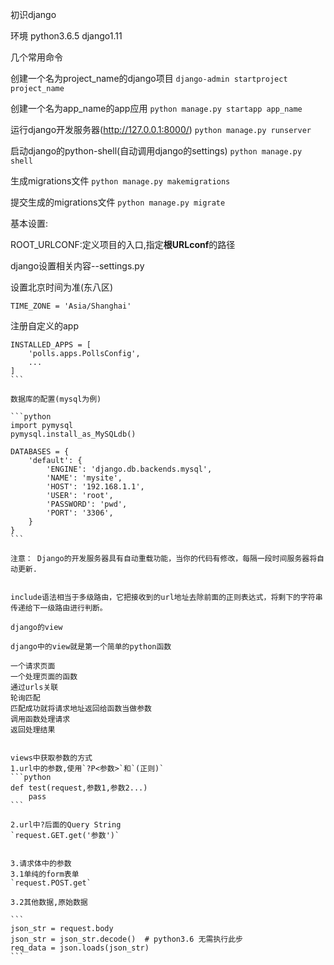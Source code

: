 初识django

环境
python3.6.5
django1.11

几个常用命令

创建一个名为project_name的django项目
`django‐admin startproject project_name`

创建一个名为app_name的app应用
`python manage.py startapp app_name`

运行django开发服务器(http://127.0.0.1:8000/)
`python manage.py runserver`

启动django的python-shell(自动调用django的settings)
`python manage.py shell`

生成migrations文件
`python manage.py makemigrations`

提交生成的migrations文件
`python manage.py migrate`

基本设置:

ROOT_URLCONF:定义项目的入口,指定**根URLconf**的路径

django设置相关内容--settings.py


设置北京时间为准(东八区)

`TIME_ZONE = 'Asia/Shanghai'` 

注册自定义的app

````
INSTALLED_APPS = [
    'polls.apps.PollsConfig',
    ...
]
```

数据库的配置(mysql为例)

```python
import pymysql
pymysql.install_as_MySQLdb()

DATABASES = {
    'default': {
        'ENGINE': 'django.db.backends.mysql',
        'NAME': 'mysite',
        'HOST': '192.168.1.1',
        'USER': 'root',
        'PASSWORD': 'pwd',
        'PORT': '3306',
    }
}
```

注意： Django的开发服务器具有自动重载功能，当你的代码有修改，每隔一段时间服务器将自动更新.


include语法相当于多级路由，它把接收到的url地址去除前面的正则表达式，将剩下的字符串传递给下一级路由进行判断。

django的view

django中的view就是第一个简单的python函数

一个请求页面
一个处理页面的函数
通过urls关联
轮询匹配
匹配成功就将请求地址返回给函数当做参数
调用函数处理请求
返回处理结果


views中获取参数的方式
1.url中的参数,使用`?P<参数>`和`(正则)`
```python
def test(request,参数1,参数2...)
    pass
```

2.url中?后面的Query String
`request.GET.get('参数')`


3.请求体中的参数
3.1单纯的form表单
`request.POST.get`

3.2其他数据,原始数据

```
json_str = request.body
json_str = json_str.decode()  # python3.6 无需执行此步
req_data = json.loads(json_str)
```
